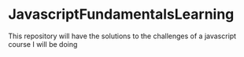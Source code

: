 # JavascriptFundamentalsLearning
This repository will have the solutions to the challenges of a javascript course I will be doing
